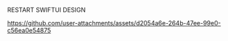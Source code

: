 RESTART SWIFTUI DESIGN




https://github.com/user-attachments/assets/d2054a6e-264b-47ee-99e0-c56ea0e54875

